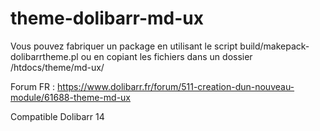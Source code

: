 # theme-dolibarr-md-ux
Vous pouvez fabriquer un package en utilisant le script build/makepack-dolibarrtheme.pl ou en copiant les fichiers dans un dossier /htdocs/theme/md-ux/

Forum FR : https://www.dolibarr.fr/forum/511-creation-dun-nouveau-module/61688-theme-md-ux

Compatible Dolibarr 14
